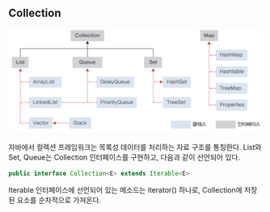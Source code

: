 ## Collection

![img](https://github.com/dilmah0203/TIL/blob/main/Image/Collection.png)

자바에서 컬렉션 프레임워크는 목록성 데이터를 처리하는 자료 구조를 통칭한다. List와 Set, Queue는 Collection 인터페이스를 구현하고, 다음과 같이 선언되어 있다.

```java
public interface Collection<E> extends Iterable<E>
```

Iterable 인터페이스에 선언되어 있는 메소드는 iterator() 하나로, Collection에 저장된 요소를 순차적으로 가져온다.

